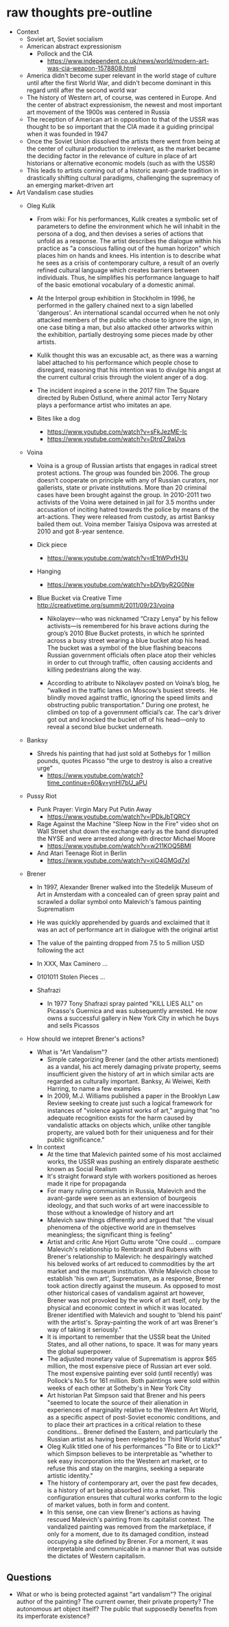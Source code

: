 # raw thoughts pre-outline

+ Context
  + Soviet art, Soviet socialism
  + American abstract expressionism
    + Pollock and the CIA
      + https://www.independent.co.uk/news/world/modern-art-was-cia-weapon-1578808.html
  + America didn't become super relevant in the world stage of culture until after the first World War, and didn't become dominant in this regard until after the second world war
  + The history of Western art, of course, was centered in Europe. And the center of abstract expressionism, the newest and most important art movement of the 1900s was centered in Russia
  + The reception of American art in opposition to that of the USSR was thought to be so important that the CIA made it a guiding principal when it was founded in 1947
  + Once the Soviet Union dissolved the artists there went from being at the center of cultural production to irrelevant, as the market became the deciding factor in the relevance of culture in place of art historians or alternative economic models (such as with the USSR)
  + This leads to artists coming out of a historic avant-garde tradition in drastically shifting cultural paradigms, challenging the supremacy of an emerging market-driven art
+ Art Vandalism case studies
  + Oleg Kulik
    + From wiki: For his performances, Kulik creates a symbolic set of parameters to define the environment which he will inhabit in the persona of a dog, and then devises a series of actions that unfold as a response. The artist describes the dialogue within his practice as "a conscious falling out of the human horizon" which places him on hands and knees. His intention is to describe what he sees as a crisis of contemporary culture, a result of an overly refined cultural language which creates barriers between individuals. Thus, he simplifies his performance language to half of the basic emotional vocabulary of a domestic animal.
    + At the Interpol group exhibition in Stockholm in 1996, he performed in the gallery chained next to a sign labelled 'dangerous'. An international scandal occurred when he not only attacked members of the public who chose to ignore the sign, in one case biting a man, but also attacked other artworks within the exhibition, partially destroying some pieces made by other artists.
    + Kulik thought this was an excusable act, as there was a warning label attached to his performance which people chose to disregard, reasoning that his intention was to divulge his angst at the current cultural crisis through the violent anger of a dog.
    + The incident inspired a scene in the 2017 film The Square directed by Ruben Östlund, where animal actor Terry Notary plays a performance artist who imitates an ape.

    + Bites like a dog
      + https://www.youtube.com/watch?v=sFkJezME-Ic
      + https://www.youtube.com/watch?v=Dtrd7_9aUvs
  + Voina
    + Voina is a group of Russian artists that engages in radical street protest actions. The group was founded bin 2006. The group doesn’t cooperate on principle with any of Russian curators, nor gallerists, state or private institutions. More than 20 criminal cases have been brought against the group. In 2010-2011 two activists of the Voina were detained in jail for 3.5 months under accusation of inciting hatred towards the police by means of the art-actions. They were released from custody, as artist Banksy bailed them out. Voina member Taisiya Osipova was arrested at 2010 and got 8-year sentence.

    + Dick piece
      + https://www.youtube.com/watch?v=tE1tWPvfH3U
    + Hanging
      + https://www.youtube.com/watch?v=bDVbyR2G0Nw
    + Blue Bucket via Creative Time http://creativetime.org/summit/2011/09/23/voina
      + Nikolayev—who was nicknamed “Crazy Lenya” by his fellow activists—is remembered for his brave actions during the group’s 2010 Blue Bucket protests, in which he sprinted across a busy street wearing a blue bucket atop his head. The bucket was a symbol of the blue flashing beacons Russian government officials often place atop their vehicles in order to cut through traffic, often causing accidents and killing pedestrians along the way.

      + According to atribute to Nikolayev posted on Voina’s blog, he “walked in the traffic lanes on Moscow’s busiest streets.  He blindly moved against traffic, ignoring the speed limits and obstructing public transportation.” During one protest, he climbed on top of a government official’s car. The car’s driver got out and knocked the bucket off of his head—only to reveal a second blue bucket underneath.
  + Banksy
    + Shreds his painting that had just sold at Sothebys for 1 million pounds, quotes Picasso "the urge to destroy is also a creative urge"
      + https://www.youtube.com/watch?time_continue=60&v=ynHl7bU_aPU

  + Pussy Riot
    + Punk Prayer: Virgin Mary Put Putin Away
      + https://www.youtube.com/watch?v=lPDkJbTQRCY
    + Rage Against the Machine "Sleep Now in the Fire" video shot on Wall Street shut down the exchange early as the band disrupted the NYSE and were arrested along with director Michael Moore
      + https://www.youtube.com/watch?v=w211KOQ5BMI
    + And Atari Teenage Riot in Berlin
      + https://www.youtube.com/watch?v=xjO4GMGd7xI

  + Brener
    + In 1997, Alexander Brener walked into the Stedelijk Museum of Art in Amsterdam with a concealed can of green spray paint and scrawled a dollar symbol onto Malevich's famous painting Suprematism
    + He was quickly apprehended by guards and exclaimed that it was an act of performance art in dialogue with the original artist
    + The value of the painting dropped from 7.5 to 5 million USD following the act

    + In XXX, Max Caminero ...
    + 0101011 Stolen Pieces ...
    + Shafrazi
      + In 1977 Tony Shafrazi spray painted "KILL LIES ALL" on Picasso's Guernica and was subsequently arrested. He now owns a successful gallery in New York City in which he buys and sells Picassos

  + How should we intepret Brener's actions?
    + What is "Art Vandalism"?
      + Simple categorizing Brener (and the other artists mentioned) as a vandal, his act merely damaging private property, seems insufficient given the history of art in which similar acts are regarded as culturally important. Banksy, Ai Weiwei, Keith Harring, to name a few examples
      + In 2009, M.J. Williams published a paper in the Brooklyn Law Review seeking to create just such a logical framework for instances of "violence against works of art,” arguing that “no adequate recognition exists for the harm caused by vandalistic attacks on objects which, unlike other tangible property, are valued both for their uniqueness and for their public significance."
    + In context
      + At the time that Malevich painted some of his most acclaimed works, the USSR was pushing an entirely disparate aesthetic known as Social Realism
      + It's straight forward style with workers positioned as heroes made it ripe for propaganda
      + For many ruling communists in Russia, Malevich and the avant-garde were seen as an extension of bourgeois ideology, and that such works of art were inaccessible to those without a knowledge of history and art
      + Malevich saw things differently and argued that "the visual phenomena of the objective world are in themselves meaningless; the significant thing is feeling"
      + Artist and critic Ane Hjort Guttu wrote "One could ... compare Malevich's relationship to Rembrandt and Rubens with Brener's relationship to Malevich: he despairingly watched his beloved works of art reduced to commodities by the art market and the museum institution. While Malevich chose to establish 'his own art', Suprematism, as a response, Brener took action directly against the museum. As opposed to most other historical cases of vandalism against art however, Brener was not provoked by the work of art itself, only by the physical and economic context in which it was located. Brener identified with Malevich and sought to 'blend his paint' with the artist's. Spray-painting the work of art was Brener's way of taking it seriously."
      + It is important to remember that the USSR beat the United States, and all other nations, to space. It was for many years the global superpower.
      + The adjusted monetary value of Suprematism is approx $65 million, the most expensive piece of Russian art ever sold. The most expensive painting ever sold (until recently) was Pollock's No.5 for 161 million. Both paintings were sold within weeks of each other at Sotheby's in New York City
      + Art historian Pat Simpson said that Brener and his peers "seemed to locate the source of their alienation in experiences of marginality relative to the Western Art World, as a specific aspect of post-Soviet economic conditions, and to place their art practices in a critical relation to these conditions... Brener defined the Eastern, and particularly the Russian artist as having been relegated to Third World status"
      + Oleg Kulik titled one of his performances "To Bite or to Lick?" which Simpson believes to be interpretable as "whether to sek easy incorporation into the Western art market, or to refuse this and stay on the margins, seeking a separate artistic identity."
      + The history of contemporary art, over the past few decades, is a history of art being absorbed into a market. This configuration ensures that cultural works conform to the logic of market values, both in form and content.
      + In this sense, one can view Brener's actions as having rescued Malevich's painting from its capitalist context. The vandalized painting was removed from the marketplace, if only for a moment, due to its damaged condition, instead occupying a site defined by Brener. For a moment, it was interpretable and communicable in a manner that was outside the dictates of Western capitalism.


## Questions
+ What or who is being protected against "art vandalism"? The original author of the painting? The current owner, their private property? The autonomous art object itself? The public that supposedly benefits from its imperforate existence?
